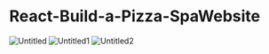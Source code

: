 # React-Build-a-Pizza-SpaWebsite
![Untitled](https://user-images.githubusercontent.com/99166139/167933469-3bcf7740-86f3-4f4e-8343-bb05a6b9aa6a.png)
![Untitled1](https://user-images.githubusercontent.com/99166139/167933477-38f4af5d-e0cc-42a3-8237-bf947b9e7c4f.png)
![Untitled2](https://user-images.githubusercontent.com/99166139/167933490-11e30439-a225-490f-ac6c-b84782b265fe.png)
